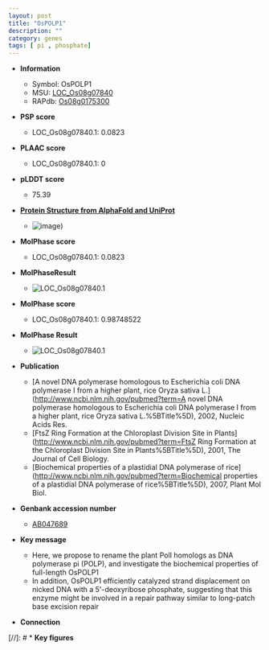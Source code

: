 ```yaml
---
layout: post
title: "OsPOLP1"
description: ""
category: genes
tags: [ pi , phosphate]
---
```


* **Information**  
    + Symbol: OsPOLP1  
    + MSU: [LOC_Os08g07840](http://rice.plantbiology.msu.edu/cgi-bin/ORF_infopage.cgi?orf=LOC_Os08g07840)  
    + RAPdb: [Os08g0175300](http://rapdb.dna.affrc.go.jp/viewer/gbrowse_details/irgsp1?name=Os08g0175300)  

* **PSP score**  
    + LOC_Os08g07840.1: 0.0823 

* **PLAAC score**  
    + LOC_Os08g07840.1: 0 

* **pLDDT score**
    + 75.39

* **[Protein Structure from AlphaFold and UniProt](https://www.uniprot.org/uniprotkb/Q6Z4T5/entry#structure)**
    + ![image](https://ricepsp.github.io/images/Q6/AF-Q6Z4T5-F1.png))

* **MolPhase score**
    + LOC_Os08g07840.1: 0.0823

* **MolPhaseResult**
    + ![LOC_Os08g07840.1](https://ricepsp.github.io/pictures/LOC_Os08g/LOC_Os08g07840.1.png)

* **MolPhase score**
    + LOC_Os08g07840.1: 0.98748522

* **MolPhase Result**
    + ![LOC_Os08g07840.1](https://304243504.github.io/Pictures/LOC_Os08g/LOC_Os08g07840.1.png)

* **Publication**  
    + [A novel DNA polymerase homologous to Escherichia coli DNA polymerase I from a higher plant, rice Oryza sativa L.](http://www.ncbi.nlm.nih.gov/pubmed?term=A novel DNA polymerase homologous to Escherichia coli DNA polymerase I from a higher plant, rice Oryza sativa L.%5BTitle%5D), 2002, Nucleic Acids Res.
    + [FtsZ Ring Formation at the Chloroplast Division Site in Plants](http://www.ncbi.nlm.nih.gov/pubmed?term=FtsZ Ring Formation at the Chloroplast Division Site in Plants%5BTitle%5D), 2001, The Journal of Cell Biology.
    + [Biochemical properties of a plastidial DNA polymerase of rice](http://www.ncbi.nlm.nih.gov/pubmed?term=Biochemical properties of a plastidial DNA polymerase of rice%5BTitle%5D), 2007, Plant Mol Biol.

* **Genbank accession number**  
    + [AB047689](http://www.ncbi.nlm.nih.gov/nuccore/AB047689)

* **Key message**  
    + Here, we propose to rename the plant PolI homologs as DNA polymerase pi (POLP), and investigate the biochemical properties of full-length OsPOLP1
    + In addition, OsPOLP1 efficiently catalyzed strand displacement on nicked DNA with a 5'-deoxyribose phosphate, suggesting that this enzyme might be involved in a repair pathway similar to long-patch base excision repair

* **Connection**  

[//]: # * **Key figures**  


